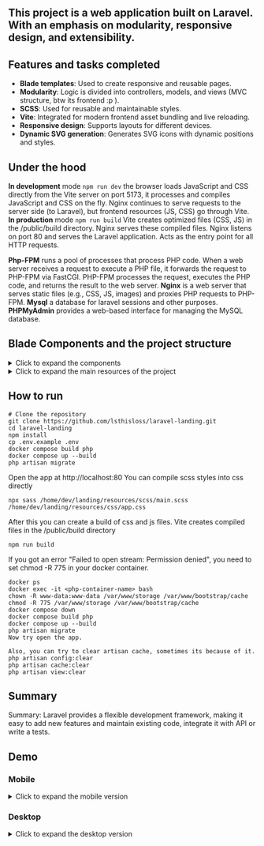## This project is a web application built on Laravel. With an emphasis on modularity, responsive design, and extensibility. 

## Features and tasks completed
- **Blade templates**: Used to create responsive and reusable pages.
- **Modularity**: Logic is divided into controllers, models, and views (MVC structure, btw its frontend :p ).
- **SCSS**: Used for reusable and maintainable styles.
- **Vite**: Integrated for modern frontend asset bundling and live reloading.
- **Responsive design**: Supports layouts for different devices.
- **Dynamic SVG generation**: Generates SVG icons with dynamic positions and styles.

## Under the hood    
**In development** mode `npm run dev` the browser loads JavaScript and CSS directly from the Vite server on port 5173, it processes and compiles JavaScript and CSS on the fly. Nginx continues to serve requests to the server side (to Laravel), but frontend resources (JS, CSS) go through Vite.     
**In production** mode `npm run build` Vite creates optimized files (CSS, JS) in the /public/build directory. Nginx serves these compiled files. Nginx listens on port 80 and serves the Laravel application. Acts as the entry point for all HTTP requests.

**Php-FPM** runs a pool of processes that process PHP code. When a web server receives a request to execute a PHP file, it forwards the request to PHP-FPM via FastCGI. PHP-FPM processes the request, executes the PHP code, and returns the result to the web server.
**Nginx** is a web server that serves static files (e.g., CSS, JS, images) and proxies PHP requests to PHP-FPM. 
**Mysql** a database for laravel sessions and other purposes.
**PHPMyAdmin** provides a web-based interface for managing the MySQL database.

## Blade Components and the project structure
<details>
<summary>Click to expand the components</summary>    
1. **`partials/svg-container.blade.php`**:
   - Dynamically generates SVG icons with random positions and sizes.
   - Used as a background or decorative element in various sections.

2. **`partials/header-gradient.blade.php`**:
   - Contains a gradient background and includes the `svg-container` component.
   - Supports dynamic content injection via `@yield('header-content')`.

3. **`components/card.blade.php`**:
   - Displays individual cards with an image, title, description, and social links.
   - Used in a cycle like a factory of cards.

4. **`pages/editorial-principles.blade.php`**:
   - A page template that includes the `svg-container` as a background.
   - Contains a structured layout.
</details>
<details>
<summary>Click to expand the main resources of the project</summary>    

```plaintext
├── resources/                  # Application resources
│   ├── views/                  # Blade templates
│   │   ├── layouts/            # Main layouts (app.blade.php)
│   │   ├── partials/           # Reusable partials (header, footer, svg-container)
│   │   ├── components/         # Blade components (cards, buttons)
│   │   └── pages/              # Page-specific templates (editorial-principles.blade.php)
│   ├── scss/                   # SCSS styles
│   │   ├── base/               # Base styles (variables, mixins)
│   │   ├── components/         # Component-specific styles (buttons, cards)
│   │   └── pages/              # Page-specific styles
│   ├── js/                     # JavaScript files
│   └── lang/                   # Localization files - not implemented
├── routes/                     # Application routes
│   ├── web.php                 # Web routes - only one route (editorial-principles)
│   └── api.php                 # API routes
└──  
```
</details>


## How to run   
```plaintext
# Clone the repository
git clone https://github.com/lsthisloss/laravel-landing.git
cd laravel-landing
npm install
cp .env.example .env
docker compose build php
docker compose up --build
php artisan migrate
```
Open the app at http://localhost:80
You can compile scss styles into css directly
```plaintext
npx sass /home/dev/landing/resources/scss/main.scss /home/dev/landing/resources/css/app.css
```
After this you can create a build of css and js files. Vite creates compiled files in the /public/build directory
```plaintext
npm run build 
```
If you got an error "Failed to open stream: Permission denied", you need to set chmod -R 775 in your docker container.
```plaintext
docker ps
docker exec -it <php-container-name> bash
chown -R www-data:www-data /var/www/storage /var/www/bootstrap/cache
chmod -R 775 /var/www/storage /var/www/bootstrap/cache
docker compose down
docker compose build php
docker compose up --build
php artisan migrate
Now try open the app.

Also, you can try to clear artisan cache, sometimes its because of it.
php artisan config:clear
php artisan cache:clear
php artisan view:clear

```

## Summary
Summary: Laravel provides a flexible development framework, making it easy to add new features and maintain existing code, integrate it with API or write a tests.

## Demo
### Mobile
<details>
<summary>Click to expand the mobile version</summary>    
    
![image](https://github.com/user-attachments/assets/aab510da-f9bf-4abc-884f-065c3d02a8ff)        
![image](https://github.com/user-attachments/assets/23740e69-67a4-440b-8b54-d5adff6e87d8)
</details>

### Desktop
<details>
<summary>Click to expand the desktop version</summary>    
    
![Screenshot 2025-04-22 034024](https://github.com/user-attachments/assets/3ccf7869-3669-4347-90ad-1207560863ec)        
![image](https://github.com/user-attachments/assets/435272c2-47b6-4f8f-be0d-94f1a6d4214d)
</details>


